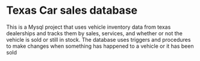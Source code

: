 # Texas Car sales database 

This is a Mysql project that uses vehicle inventory data from texas dealerships and tracks them by sales, services, and whether or not the vehicle is sold or still in stock.
The database uses triggers and procedures to make changes when something has happened to a vehicle or it has been sold
